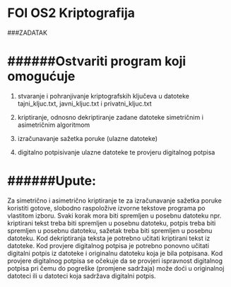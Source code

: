 # FOI OS2 Kriptografija

###ZADATAK

######Ostvariti program koji omogućuje
======================================

1. stvaranje i pohranjivanje kriptografskih ključeva u datoteke tajni_kljuc.txt, javni_kljuc.txt i privatni_kljuc.txt

2. kriptiranje, odnosno dekriptiranje zadane datoteke simetričnim i asimetričnim algoritmom

3. izračunavanje sažetka poruke (ulazne datoteke)

4. digitalno potpisivanje ulazne datoteke te provjeru digitalnog potpisa


######Upute: 
======================
Za simetrično i asimetrično kriptiranje te za izračunavanje sažetka poruke koristiti gotove, 
slobodno raspoložive izvorne tekstove programa po vlastitom izboru. Svaki korak mora biti spremljen 
u posebnu datoteku npr. kriptirani tekst treba biti spremljen u posebnu datoteku, potpis treba biti 
spremljen u posebnu datoteku, sažetak treba biti spremljen u posebnu datoteku. 
Kod dekriptiranja teksta je potrebno učitati kriptirani tekst iz datoteke. 
Kod provjere digitalnog potpisa je potrebno ponovno učitati digitalni potpis iz datoteke i originalnu 
datoteku koja je bila potpisana. Kod provjere digitalnog potpisa se očekuje da se provjeri ispravnost 
digitalnog potpisa pri čemu do pogreške (promjene sadržaja) može doći u originalnoj datoteci ili u 
datoteci koja sadržava digitalni potpis. 